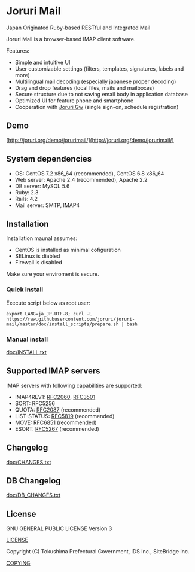 # Joruri Mail

Japan Originated Ruby-based RESTful and Integrated Mail

Joruri Mail is a browser-based IMAP client software.

Features:
* Simple and intuitive UI
* User customizable settings (filters, templates, signatures, labels and more)
* Multilingual mail decoding (especially japanese proper decoding)
* Drag and drop features (local files, mails and mailboxes)
* Secure structure due to not saving email body in application database
* Optimized UI for feature phone and smartphone
* Cooperation with [Joruri Gw](https://github.com/joruri/joruri-gw) (single sign-on, schedule registration)

## Demo

[http://joruri.org/demo/jorurimail/](http://joruri.org/demo/jorurimail/)

## System dependencies

* OS: CentOS 7.2 x86_64 (recommended), CentOS 6.8 x86_64
* Web server: Apache 2.4 (recommended), Apache 2.2
* DB server: MySQL 5.6
* Ruby: 2.3
* Rails: 4.2
* Mail server: SMTP, IMAP4

## Installation

Installation maunal assumes:

* CentOS is installed as minimal cofiguration
* SELinux is diabled
* Firewall is disabled

Make sure your enviroment is secure.

### Quick install

Execute script below as root user:

    export LANG=ja_JP.UTF-8; curl -L https://raw.githubusercontent.com/joruri/joruri-mail/master/doc/install_scripts/prepare.sh | bash

### Manual install

[doc/INSTALL.txt](doc/INSTALL.txt)

## Supported IMAP servers

IMAP servers with following capabilities are supported:

* IMAP4REV1: [RFC2060](https://www.ietf.org/rfc/rfc2060.txt), [RFC3501](https://www.ietf.org/rfc/rfc3501.txt)
* SORT: [RFC5256](https://www.ietf.org/rfc/rfc5256.txt)
* QUOTA: [RFC2087](https://www.ietf.org/rfc/rfc2087.txt) (recommended)
* LIST-STATUS: [RFC5819](https://www.ietf.org/rfc/rfc5819.txt) (recommended)
* MOVE: [RFC6851](https://www.ietf.org/rfc/rfc6851.txt) (recommended)
* ESORT: [RFC5267](https://www.ietf.org/rfc/rfc5267.txt) (recommended)

## Changelog

[doc/CHANGES.txt](doc/CHANGES.txt)

## DB Changelog

[doc/DB_CHANGES.txt](doc/DB_CHANGES.txt)

## License

GNU GENERAL PUBLIC LICENSE Version 3

[LICENSE](LICENSE)

Copyright (C) Tokushima Prefectural Government, IDS Inc., SiteBridge Inc.

[COPYING](COPYING)
